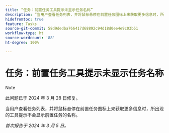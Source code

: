 ```yaml
---
title: “任务：前置任务工具提示未显示任务名称”
description: “当用户查看任务列表，并将鼠标悬停在前置任务图标上来获取更多信息时，所出现的工具提示不会显示前置任务的名称。”
hidefromtoc: true
feature: Tasks
source-git-commit: 58d9dedba766417d68892c94d18d0ee4e9c03b51
workflow-type: ht
source-wordcount: '88'
ht-degree: 100%

---
```



# 任务：前置任务工具提示未显示任务名称

>[!NOTE]
>
>此问题已于 2024 年 3 月 28 日修复。

当用户查看任务列表，并将鼠标悬停在前置任务图标上来获取更多信息时，所出现的工具提示不会显示前置任务的名称。

_首次报告于 2024 年 3 月 5 日。_
